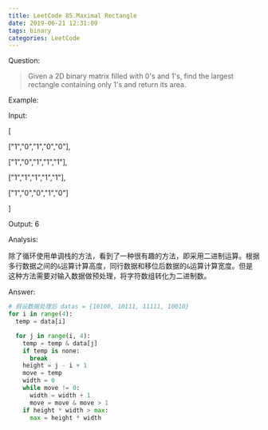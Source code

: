 ```yaml
---
title: LeetCode 85.Maximal Rectangle
date: 2019-06-21 12:31:09
tags: binary
categories: LeetCode
---
```


Question:

> Given a 2D binary matrix filled with 0's and 1's, find the largest rectangle containing only 1's and return its area.

<!--more-->

Example:

Input:

[

  ["1","0","1","0","0"],

  ["1","0","1","1","1"],

  ["1","1","1","1","1"],

  ["1","0","0","1","0"]

]

Output: 6

Analysis:

除了循环使用单调栈的方法，看到了一种很有趣的方法，即采用二进制运算。根据多行数据之间的`&`运算计算高度，同行数据和移位后数据的`&`运算计算宽度。但是这种方法需要对输入数据做预处理，将字符数组转化为二进制数。

Answer:

``` python
# 假设数据处理后 datas = {10100, 10111, 11111, 10010}
for i in range(4):
  temp = data[i]

  for j in range(i, 4):
    temp = temp & data[j]
    if temp is none:
      break
    height = j - i + 1
    move = temp
    width = 0
    while move != 0:
      width = width + 1
      move = move & move > 1
    if height * width > max:
      max = height * width
```
